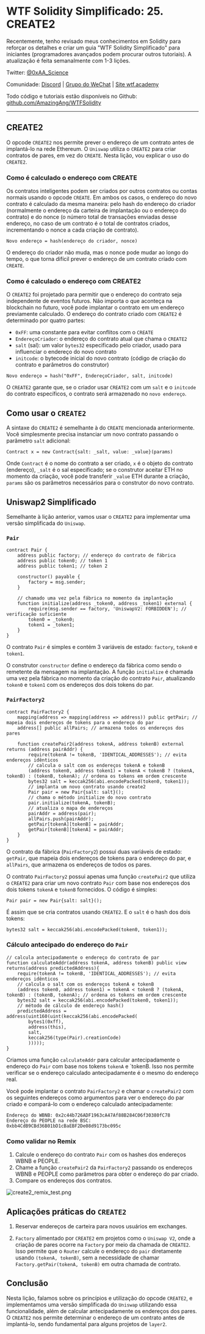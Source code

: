 # WTF Solidity Simplificado: 25. CREATE2

Recentemente, tenho revisado meus conhecimentos em Solidity para reforçar os detalhes e criar um guia "WTF Solidity Simplificado" para iniciantes (programadores avançados podem procurar outros tutoriais). A atualização é feita semanalmente com 1-3 lições.

Twitter: [@0xAA_Science](https://twitter.com/0xAA_Science)

Comunidade: [Discord](https://discord.gg/5akcruXrsk) | [Grupo do WeChat](https://docs.google.com/forms/d/e/1FAIpQLSe4KGT8Sh6sJ7hedQRuIYirOoZK_85miz3dw7vA1-YjodgJ-A/viewform?usp=sf_link) | [Site wtf.academy](https://wtf.academy)

Todo código e tutoriais estão disponíveis no Github: [github.com/AmazingAng/WTFSolidity](https://github.com/AmazingAng/WTF-Solidity)

---

## CREATE2

O opcode `CREATE2` nos permite prever o endereço de um contrato antes de implantá-lo na rede Ethereum. O `Uniswap` utiliza o `CREATE2` para criar contratos de pares, em vez do `CREATE`. Nesta lição, vou explicar o uso do `CREATE2`.

### Como é calculado o endereço com CREATE

Os contratos inteligentes podem ser criados por outros contratos ou contas normais usando o opcode `CREATE`. Em ambos os casos, o endereço do novo contrato é calculado da mesma maneira: pelo hash do endereço do criador (normalmente o endereço da carteira de implantação ou o endereço do contrato) e do nonce (o número total de transações enviadas desse endereço, no caso de um contrato é o total de contratos criados, incrementando o nonce a cada criação de contrato).

```text
Novo endereço = hash(endereço do criador, nonce)
```

O endereço do criador não muda, mas o nonce pode mudar ao longo do tempo, o que torna difícil prever o endereço de um contrato criado com `CREATE`.

### Como é calculado o endereço com CREATE2

O `CREATE2` foi projetado para permitir que o endereço do contrato seja independente de eventos futuros. Não importa o que aconteça na blockchain no futuro, você pode implantar o contrato em um endereço previamente calculado. O endereço do contrato criado com `CREATE2` é determinado por quatro partes:

- `0xFF`: uma constante para evitar conflitos com o `CREATE`
- `EndereçoCriador`: o endereço do contrato atual que chama o `CREATE2`
- `salt` (sal): um valor `bytes32` especificado pelo criador, usado para influenciar o endereço do novo contrato
- `initcode`: o bytecode inicial do novo contrato (código de criação do contrato e parâmetros do construtor)

```text
Novo endereço = hash("0xFF", EndereçoCriador, salt, initcode)
```

O `CREATE2` garante que, se o criador usar `CREATE2` com um `salt` e o `initcode` do contrato específicos, o contrato será armazenado no `novo endereço`.

## Como usar o `CREATE2`

A sintaxe do `CREATE2` é semelhante à do `CREATE` mencionada anteriormente. Você simplesmente precisa instanciar um novo contrato passando o parâmetro `salt` adicional:

```solidity
Contract x = new Contract{salt: _salt, value: _value}(params)
```

Onde `Contract` é o nome do contrato a ser criado, `x` é o objeto do contrato (endereço), `_salt` é o sal especificado; se o construtor aceitar ETH no momento da criação, você pode transferir `_value` ETH durante a criação, `params` são os parâmetros necessários para o construtor do novo contrato.

## Uniswap2 Simplificado

Semelhante à lição anterior, vamos usar o `CREATE2` para implementar uma versão simplificada do `Uniswap`.

### `Pair`

```solidity
contract Pair {
    address public factory; // endereço do contrato de fábrica
    address public token0; // token 1
    address public token1; // token 2

    constructor() payable {
        factory = msg.sender;
    }

    // chamado uma vez pela fábrica no momento da implantação
    function initialize(address _token0, address _token1) external {
        require(msg.sender == factory, 'UniswapV2: FORBIDDEN'); // verificação suficiente
        token0 = _token0;
        token1 = _token1;
    }
}
```

O contrato `Pair` é simples e contém 3 variáveis de estado: `factory`, `token0` e `token1`.

O construtor `constructor` define o endereço da fábrica como sendo o remetente da mensagem na implantação. A função `initialize` é chamada uma vez pela fábrica no momento da criação do contrato `Pair`, atualizando `token0` e `token1` com os endereços dos dois tokens do par.

### `PairFactory2`

```solidity
contract PairFactory2 {
    mapping(address => mapping(address => address)) public getPair; // mapeia dois endereços de tokens para o endereço do par
    address[] public allPairs; // armazena todos os endereços dos pares

    function createPair2(address tokenA, address tokenB) external returns (address pairAddr) {
        require(tokenA != tokenB, 'IDENTICAL_ADDRESSES'); // evita endereços idênticos
        // calcula o salt com os endereços tokenA e tokenB
        (address token0, address token1) = tokenA < tokenB ? (tokenA, tokenB) : (tokenB, tokenA); // ordena os tokens em ordem crescente
        bytes32 salt = keccak256(abi.encodePacked(token0, token1));
        // implanta um novo contrato usando create2
        Pair pair = new Pair{salt: salt}(); 
        // chama o método initialize do novo contrato
        pair.initialize(tokenA, tokenB);
        // atualiza o mapa de endereços
        pairAddr = address(pair);
        allPairs.push(pairAddr);
        getPair[tokenA][tokenB] = pairAddr;
        getPair[tokenB][tokenA] = pairAddr;
    }
}
```

O contrato da fábrica (`PairFactory2`) possui duas variáveis de estado: `getPair`, que mapeia dois endereços de tokens para o endereço do par, e `allPairs`, que armazena os endereços de todos os pares.

O contrato `PairFactory2` possui apenas uma função `createPair2` que utiliza o `CREATE2` para criar um novo contrato `Pair` com base nos endereços dos dois tokens `tokenA` e `tokenB` fornecidos. O código é simples:

```solidity
Pair pair = new Pair{salt: salt}(); 
```

É assim que se cria contratos usando `CREATE2`. E o `salt` é o hash dos dois tokens:

```solidity
bytes32 salt = keccak256(abi.encodePacked(token0, token1));
```

### Cálculo antecipado do endereço do `Pair`

```solidity
// calcula antecipadamente o endereço do contrato de par
function calculateAddr(address tokenA, address tokenB) public view returns(address predictedAddress){
    require(tokenA != tokenB, 'IDENTICAL_ADDRESSES'); // evita endereços idênticos
    // calcula o salt com os endereços tokenA e tokenB
    (address token0, address token1) = tokenA < tokenB ? (tokenA, tokenB) : (tokenB, tokenA); // ordena os tokens em ordem crescente
    bytes32 salt = keccak256(abi.encodePacked(token0, token1));
    // método de cálculo de endereço hash()
    predictedAddress = address(uint160(uint(keccak256(abi.encodePacked(
        bytes1(0xff),
        address(this),
        salt,
        keccak256(type(Pair).creationCode)
        )))));
}
```

Criamos uma função `calculateAddr` para calcular antecipadamente o endereço do `Pair` com base nos tokens `tokenA` e `tokenB. Isso nos permite verificar se o endereço calculado antecipadamente é o mesmo do endereço real.

Você pode implantar o contrato `PairFactory2` e chamar o `createPair2` com os seguintes endereços como argumentos para ver o endereço do par criado e compará-lo com o endereço calculado antecipadamente:

```text
Endereço do WBNB: 0x2c44b726ADF1963cA47Af88B284C06f30380fC78
Endereço do PEOPLE na rede BSC: 0xbb4CdB9CBd36B01bD1cBaEBF2De08d9173bc095c
```

### Como validar no Remix

1. Calcule o endereço do contrato `Pair` com os hashes dos endereços WBNB e PEOPLE.
2. Chame a função `createPair2` da `PairFactory2` passando os endereços WBNB e PEOPLE como parâmetros para obter o endereço do par criado.
3. Compare os endereços dos contratos.

![create2_remix_test.png](./img/25-1.png)

## Aplicações práticas do `CREATE2`

1. Reservar endereços de carteira para novos usuários em exchanges.

2. `Factory` alimentado por `CREATE2` em projetos como o `Uniswap V2`, onde a criação de pares ocorre na `Factory` por meio da chamada de `CREATE2`. Isso permite que o `Router` calcule o endereço do `pair` diretamente usando `(tokenA, tokenB)`, sem a necessidade de chamar `Factory.getPair(tokenA, tokenB)` em outra chamada de contrato.

## Conclusão

Nesta lição, falamos sobre os princípios e utilização do opcode `CREATE2`, e implementamos uma versão simplificada do `Uniswap` utilizando essa funcionalidade, além de calcular antecipadamente os endereços dos pares. O `CREATE2` nos permite determinar o endereço de um contrato antes de implantá-lo, sendo fundamental para alguns projetos de `layer2`.


